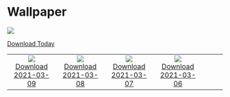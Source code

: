 # Wallpaper
![](https://www.bing.com/th?id=OHR.LoganClouds_ROW5093307904_1920x1080.jpg)

[Download Today](https://www.bing.com/th?id=OHR.LoganClouds_ROW5093307904_UHD.jpg)


|      |      |      |      |      |      |      |
| :----: | :----: | :----: | :----: | :----: | :----: | :----: |
|![](https://www.bing.com/th?id=OHR.LoganClouds_ROW5093307904_1920x1080.jpg)<br />[Download 2021-03-09](https://www.bing.com/th?id=OHR.LoganClouds_ROW5093307904_UHD.jpg)|![](https://www.bing.com/th?id=OHR.NotoriousRBG_EN-US0765557260_1920x1080.jpg)<br />[Download 2021-03-08](https://www.bing.com/th?id=OHR.NotoriousRBG_EN-US0765557260_UHD.jpg)|![](https://www.bing.com/th?id=OHR.Wakodahatchee_EN-US0593250314_1920x1080.jpg)<br />[Download 2021-03-07](https://www.bing.com/th?id=OHR.Wakodahatchee_EN-US0593250314_UHD.jpg)|![](https://www.bing.com/th?id=OHR.PadarIsland_ROW4828387726_1920x1080.jpg)<br />[Download 2021-03-06](https://www.bing.com/th?id=OHR.PadarIsland_ROW4828387726_UHD.jpg)|
